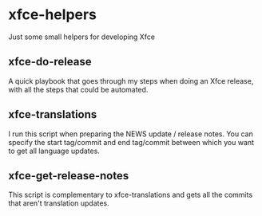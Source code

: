 # xfce-helpers
Just some small helpers for developing Xfce

## xfce-do-release
A quick playbook that goes through my steps when doing an Xfce release, with all the steps that could be automated.

## xfce-translations
I run this script when preparing the NEWS update / release notes.
You can specify the start tag/commit and end tag/commit between which you want to get all language updates.

## xfce-get-release-notes
This script is complementary to xfce-translations and gets all the commits that aren't translation updates.
